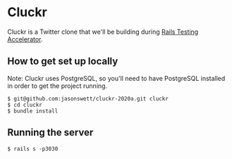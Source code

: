# Cluckr

Cluckr is a Twitter clone that we'll be building during [Rails Testing Accelerator](https://www.codewithjason.com/rails-testing-accelerator/).

## How to get set up locally

Note: Cluckr uses PostgreSQL, so you'll need to have PostgreSQL installed in order to get the project running.

```
$ git@github.com:jasonswett/cluckr-2020a.git cluckr
$ cd cluckr
$ bundle install
````

## Running the server

```
$ rails s -p3030
```
